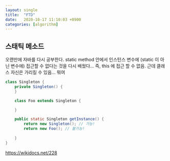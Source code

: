 ```yaml
---
layout: single
title:  "FTD"
date:   2020-10-17 11:10:03 +0900
categories: [algorithm]
--- 
```


## 스태틱 메소드
오랜만에 자바를 다시 공부한다. static method 안에서 인스턴스 변수에 (static 이 아닌 변수에) 접근할 수
없다는 것을 다시 배웠다... 즉, this 에 접근 할 수 없음.
근데 클래스 자신은 가리킬 수 있음... 뭐여

```java
class Singleton {
    private Singleton() {
    }

    class Foo extends Singleton {

    }

    public static Singleton getInstance() {
        return new Singleton(); // 가능!
        return new Foo(); // 불가능!
        
    }
}
```


https://wikidocs.net/228



